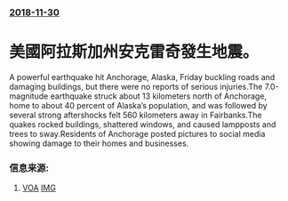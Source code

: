 ### [2018-11-30](/news/2018/11/30/index.md)

##### 
# 美國阿拉斯加州安克雷奇發生地震。 

A powerful earthquake hit Anchorage, Alaska, Friday buckling roads and damaging buildings, but there were no reports of serious injuries.The 7.0-magnitude earthquake struck about 13 kilometers north of Anchorage, home to about 40 percent of Alaska’s population, and was followed by several strong aftershocks felt 560 kilometers away in Fairbanks.The quakes rocked buildings, shattered windows, and caused lampposts and trees to sway.Residents of Anchorage posted pictures to social media showing damage to their homes and businesses.


### 信息来源:

1. [VOA](https://www.voanews.com/a/tsunami-alert-for-southern-alaska-after-6-7-magnitude-quake/4681569.html) [IMG](https://media.voltron.voanews.com/Drupal/01live-166/2019-04/73426EAD-8D10-4391-BE55-F8E3D6D135DE.jpg)
